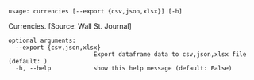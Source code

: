 ```
usage: currencies [--export {csv,json,xlsx}] [-h]
```

Currencies. [Source: Wall St. Journal]

```
optional arguments:
  --export {csv,json,xlsx}
                        Export dataframe data to csv,json,xlsx file (default: )
  -h, --help            show this help message (default: False)
```
